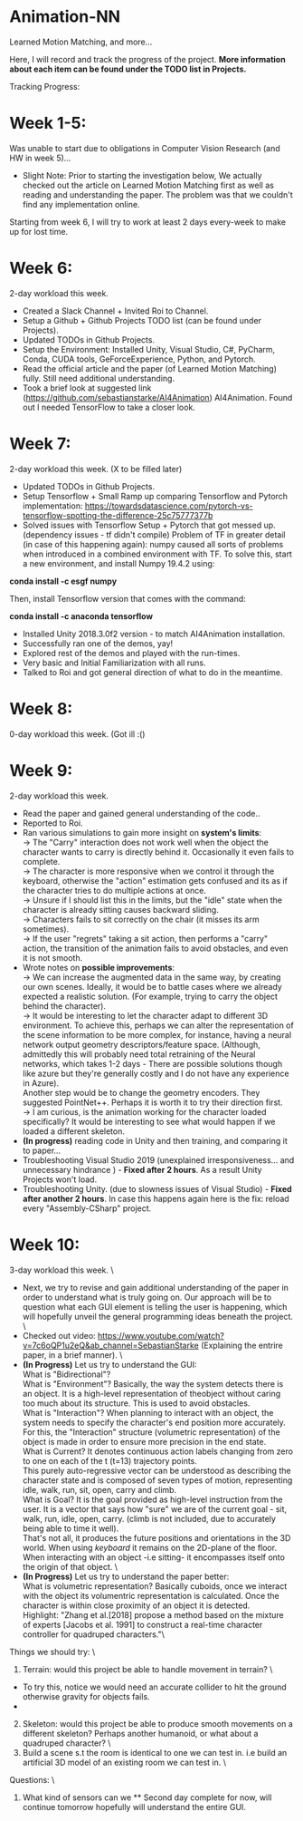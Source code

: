 # Animation-NN
Learned Motion Matching, and more...

Here, I will record and track the progress of the project.
__More information about each item can be found under the TODO list in Projects.__

Tracking Progress:

# Week 1-5: 
Was unable to start due to obligations in Computer Vision Research (and HW in week 5)...
* Slight Note: Prior to starting the investigation below, We actually checked out the article on Learned Motion Matching first as well as reading and understanding the paper. The problem was that we couldn't find any implementation online.

Starting from week 6, I will try to work at least 2 days every-week to make up for lost time.
# Week 6: 
2-day workload this week. 
* Created a Slack Channel + Invited Roi to Channel.
* Setup a Github + Github Projects TODO list (can be found under Projects). 
* Updated TODOs in Github Projects.
* Setup the Environment: Installed Unity, Visual Studio, C#, PyCharm, Conda, CUDA tools, GeForceExperience, Python, and Pytorch.
* Read the official article and the paper (of Learned Motion Matching) fully. Still need additional understanding.
* Took a brief look at suggested link (https://github.com/sebastianstarke/AI4Animation) AI4Animation. Found out I needed TensorFlow to take a closer look.

# Week 7:
2-day workload this week. (X to be filled later)
* Updated TODOs in Github Projects.
* Setup Tensorflow + Small Ramp up comparing Tensorflow and Pytorch implementation: https://towardsdatascience.com/pytorch-vs-tensorflow-spotting-the-difference-25c75777377b
* Solved issues with Tensorflow Setup + Pytorch that got messed up. (dependency issues - tf didn't compile)
Problem of TF in greater detail (in case of this happening again):
numpy caused all sorts of problems when introduced in a combined environment with TF. To solve this,
start a new environment, and install Numpy 19.4.2 using:

__conda install -c esgf numpy__

Then, install Tensorflow version that comes with the command:

__conda install -c anaconda tensorflow__
* Installed Unity 2018.3.0f2 version - to match AI4Animation installation.
* Successfully ran one of the demos, yay!
* Explored rest of the demos and played with the run-times.
* Very basic and Initial Familiarization with all runs.
* Talked to Roi and got general direction of what to do in the meantime.

# Week 8:
0-day workload this week. (Got ill :()

# Week 9:
2-day workload this week.
* Read the paper and gained general understanding of the code..
* Reported to Roi.
* Ran various simulations to gain more insight on **system's limits**: \
  -> The "Carry" interaction does not work well when the object the character wants to carry is directly behind it. Occasionally it even fails to complete. \
  -> The character is more responsive when we control it through the keyboard, otherwise the "action" estimation gets confused and its as if the character tries to do multiple actions at once. \
  -> Unsure if I should list this in the limits, but the "idle" state when the character is already sitting causes backward sliding. \
  -> Characters fails to sit correctly on the chair (it misses its arm sometimes).\
  -> If the user "regrets" taking a sit action, then performs a "carry" action, the transition of the animation fails to avoid obstacles, and even it is not smooth.
* Wrote notes on **possible improvements**:\
  -> We can increase the augmented data in the same way, by creating our own scenes. Ideally, it would be to battle cases where we already expected a realistic solution. (For example, trying to carry the object behind the character).\
  -> It would be interesting to let the character adapt to different 3D environment. To achieve this, perhaps we can alter the representation of the scene information to be more complex, for instance, having a neural network output geometry descriptors/feature space. (Although, admittedly this will probably need total retraining of the Neural networks, which takes 1-2 days - There are possible solutions though like azure but they're generally costly and I do not have any experience in Azure). \
  Another step would be to change the geometry encoders. They suggested PointNet++. Perhaps it is worth it to try their direction first. \
  -> I am curious, is the animation working for the character loaded specifically? It would be interesting to see what would happen if we loaded a different skeleton.
* **(In progress)** reading code in Unity and then training, and comparing it to paper...
* Troubleshooting Visual Studio 2019 (unexplained irresponsiveness... and unnecessary hindrance ) - **Fixed after 2 hours**. As a result Unity Projects won't load.
* Troubleshooting Unity. (due to slowness issues of Visual Studio) - **Fixed after another 2 hours**. In case this happens again here is the fix: reload every "Assembly-CSharp" project.

# Week 10:
3-day workload this week. \
* Next, we try to revise and gain additional understanding of the paper in order to understand what is truly going on. Our approach will be to question what each GUI element is telling the user is happening, which will hopefully unveil the general programming ideas beneath the project. \
* Checked out video: https://www.youtube.com/watch?v=7c6oQP1u2eQ&ab_channel=SebastianStarke (Explaining the entrire paper, in a brief manner). \
* **(In Progress)** Let us try to understand the GUI: \
What is "Bidirectional"? \
What is "Environment"? Basically, the way the system detects there is an object. It is a high-level representation of theobject without caring too much about its structure. This is used to avoid obstacles. \
What is "Interaction"? When planning to interact with an object, the system needs to specify the character's end position more accurately. For this, the "Interaction" structure (volumetric representation) of the object is made in order to ensure more precision in the end state. \
What is Current? It denotes continuous action labels changing from zero to one on each of the t (t=13) trajectory points. \
This purely auto-regressive vector can be understood as describing the character state and is composed of seven types of motion, representing idle, walk, run, sit, open, carry and climb. \
What is Goal? It is the goal provided as high-level instruction from the user. It is a vector that says how "sure" we are of the current goal - sit, walk, run, idle, open, carry. (climb is not included, due to accurately being able to time it well). \
That's not all, it produces the future positions and orientations in the 3D world. When using *keyboard* it remains on the 2D-plane of the floor. When interacting with an object -i.e sitting- it encompasses itself onto the origin of that object. \
* **(In Progress)** Let us try to understand the paper better: \
What is volumetric representation? Basically cuboids, once we interact with the object its volumentric representation is calculated. Once the character is within close proximity of an object it is detected. \
Highlight: "Zhang et al.[2018] propose a method based on the mixture\
of experts [Jacobs et al. 1991] to construct a real-time character\
controller for quadruped characters."\


Things we should try: \
1) Terrain: would this project be able to handle movement in terrain? \
* To try this, notice we would need an accurate collider to hit the ground otherwise gravity for objects fails.
* 
2) Skeleton: would this project be able to produce smooth movements on a different skeleton? Perhaps another humanoid, or what about a quadruped character? \
3) Build a scene s.t the room is identical to one we can test in. i.e build an artificial 3D model of an existing room we can test in. \

Questions: \
1) What kind of sensors can we 
** Second day complete for now, will continue tomorrow hopefully will understand the entire GUI.
